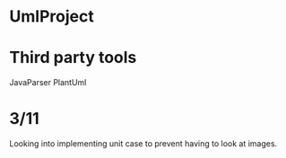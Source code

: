 # UmlProject

# Third party tools
JavaParser 
PlantUml

# 3/11 
Looking into implementing unit case to prevent having to look at images. 
